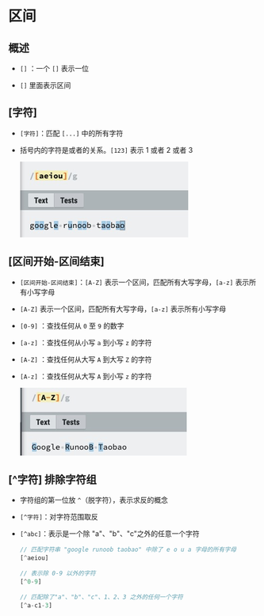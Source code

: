 # 区间

## 概述

- `[]` ：一个 `[]` 表示一位

- `[]` 里面表示区间

## [字符]

- `[字符]`：匹配 `[...]` 中的所有字符

- 括号内的字符是或者的关系。`[123]` 表示 1 或者 2 或者 3

    ![](image/\[字符].jpg)

## [区间开始-区间结束]

- `[区间开始-区间结束]`：`[A-Z]` 表示一个区间，匹配所有大写字母，`[a-z]` 表示所有小写字母

- `[A-Z]` 表示一个区间，匹配所有大写字母，`[a-z]` 表示所有小写字母

- `[0-9]` ：查找任何从 `0` 至 `9` 的数字

- `[a-z]` ：查找任何从小写 `a` 到小写 `z` 的字符

- `[A-Z]` ：查找任何从大写 `A` 到大写 `Z` 的字符

- `[A-z]` ：查找任何从大写 `A` 到小写 `z` 的字符

    ![](image/\[区间开始-区间结束].jpg)

## [^字符] 排除字符组

- 字符组的第一位放 `^`（脱字符），表示求反的概念

- `[^字符]`：对字符范围取反

- `[^abc]`：表示是一个除 "a"、"b"、"c"之外的任意一个字符

    ```js
    // 匹配字符串 "google runoob taobao" 中除了 e o u a 字母的所有字母
    [^aeiou]
    ```

    ```js
    // 表示除 0-9 以外的字符
    [^0-9]
    ```

    ```js
    // 匹配除了"a"、"b"、"c"、1、2、3 之外的任何一个字符
    [^a-c1-3]
    ```
